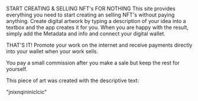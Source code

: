 START CREATING & SELLING NFT's FOR NOTHING
This site provides everything you need to start creating an selling NFT's without paying anything.
Create digital artwork by typing a description of your idea into a textbox and the app creates it for you.
When you are happy with the result, simply add the Metadata and info and connect your digital wallet.

THAT'S IT! Promote your work on the internet and receive payments directly into your wallet when your work sells.

You pay a small commission after you make a sale but keep the rest for yourself.


This piece of art was created with the descriptive text:

"jnixnqininiclcic"
